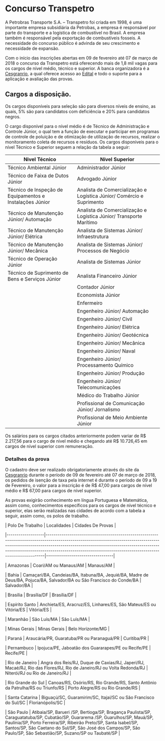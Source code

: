 ﻿# Concurso Transpetro  

A Petrobras Transporte S.A. – Transpetro foi criada em 1998, é uma importante empresa subsidiária da Petrobas, a empresa é responsável por parte do transporte e a logística de combustível no Brasil. A empresa também é responsável pela exportação de combustíveis fosseis. A necessidade do concurso público é advinda de seu crescimento e necessidade de expansão. 

  

Com o início das inscrições abertas em 09 de fevereiro até 07 de março de 2018 o concurso da Transpetro está oferecendo mais de 1,8 mil vagas para os cargos de nível médio, técnico e superior. A banca organizadora é a [Cesgranrio](http://www.cesgranrio.org.br/concursos/evento.aspx?id=transpetro0118), a qual oferece acesso ao [Edital](http://www.cesgranrio.org.br/pdf/transpetro0118/transpetro0118_edital.zip) e todo o suporte para a aplicação e avaliação das provas.  

  

## Cargos a disposição. 

  

Os cargos disponíveis para seleção são para diversos níveis de ensino, as quais, 5% são para candidatos com deficiência e 20% para candidatos negros.  

O cargo disponível para o nível médio é de Técnico de Administração e Controle Júnior, o qual tem a função de executar e participar em programas de controle de poluição e de otimização de utilização de recursos, realizar o monitoramento coleta de recursos e resíduos. Os cargos disponíveis para o nível Técnico e Superior seguem a relação da tabela a seguir: 

  

| Nivel Técnico                                            | Nível  Superior                                                      | 
|----------------------------------------------------------|----------------------------------------------------------------------| 
| Técnico Ambiental Júnior                                 | Administrador Júnior                                                 | 
| Técnico de Faixa de Dutos Júnior                         | Advogado Júnior                                                      | 
| Técnico de Inspeção de Equipamentos e Instalações Júnior | Analista de Comercialização e Logística Júnior/ Comércio e Suprimento | 
| Técnico de Manutenção Júnior/ Automação                  | Analista de Comercialização e Logística Júnior/ Transporte Marítimo  | 
| Técnico de Manutenção Júnior/ Elétrica                   | Analista de Sistemas Júnior/ Infraestrutura                          | 
| Técnico de Manutenção Júnior/ Mecânica                   | Analista de Sistemas Júnior/ Processos de Negócio                    | 
| Técnico de Operação Júnior                               | Analista de Sistemas Júnior                                          | 
| Técnico de Suprimento de Bens e Serviços Júnior          | Analista Financeiro Júnior                                           | 
|                                                          | Contador Júnior                                                      | 
|                                                          | Economista Júnior                                                    | 
|                                                          | Enfermeiro                                                           | 
|                                                          | Engenheiro Júnior/ Automação                                         | 
|                                                          | Engenheiro Júnior/ Civil                                             | 
|                                                          | Engenheiro Júnior/ Elétrica                                          | 
|                                                          | Engenheiro Júnior/ Geotécnica                                        | 
|                                                          | Engenheiro Júnior/ Mecânica                                          | 
|                                                          | Engenheiro Júnior/ Naval                                             | 
|                                                          | Engenheiro Júnior/ Processamento Químico                             | 
|                                                          | Engenheiro Júnior/ Produção                                          | 
|                                                          | Engenheiro Júnior/ Telecomunicações                                  | 
|                                                          | Médico do Trabalho Júnior                                            | 
|                                                          | Profissional de Comunicação Júnior/ Jornalismo                       | 
|                                                          | Profissional de Meio Ambiente Júnior                                 | 

  

Os salários para os cargos citados anteriormente podem variar de R$ 2.217,56 para o cargo de nivel médio e chegando até R$ 10.726,45 em cargos de nível superior com remuneração. 

  

  

  

  

### Detalhes da prova 

  

O cadastro deve ser realizado obrigatoriamente através do site da [Cesgranrio](http://www.cesgranrio.org.br/concursos/evento.aspx?id=transpetro0118) durante o período de 09 de fevereiro até 07 de março de 2018, os pedidos de isenção de taxa pela internet é durante o período de 09 a 19 de Fevereiro, o valor para a inscrição é de R$ 47,00 para cargos de nível médio e R$ 67,00 para cargos de nível superior. 

  

As provas exigirão conhecimento em língua Portuguesa e Matemática, assim como, conhecimentos específicos para os cargos de nível técnico e superior, elas serão realizadas nas cidades de acordo com a tabela a seguir, assim como, os polos de trabalho. 

  

| Polo De Trabalho  | Localidades                                                                                                                                                                                                                                                                                                           | Cidades De Provas                | 

|-------------------|-----------------------------------------------------------------------------------------------------------------------------------------------------------------------------------------------------------------------------------------------------------------------------------------------------------------------|----------------------------------| 

| Amazonas          | Coari/AM ou Manaus/AM                                                                                                                                                                                                                                                                                                 | Manaus/AM                        | 

| Bahia             | Camaçari/BA, Candeias/BA, Itabuna/BA, Jequié/BA, Madre de Deus/BA, Pojuca/BA, Salvador/BA ou São Francisco do Conde/BA                                                                                                                                                                                                | Salvador/BA                      | 

| Brasília          | Brasília/DF                                                                                                                                                                                                                                                                                                           | Brasília/DF                      | 

| Espírito Santo    | Anchieta/ES, Aracruz/ES, Linhares/ES, São Mateus/ES ou Vitória/ES                                                                                                                                                                                                                                                     | Vitória/ES                       | 

| Maranhão          | São Luís/MA                                                                                                                                                                                                                                                                                                           | São Luís/MA                      | 

| Minas Gerais      | Minas Gerais                                                                                                                                                                                                                                                                                                          | Belo Horizonte/MG                | 

| Paraná            | Araucária/PR, Guaratuba/PR ou Paranaguá/PR                                                                                                                                                                                                                                                                            | Curitiba/PR                      | 

| Pernambuco        | Ipojuca/PE, Jaboatão dos Guararapes/PE ou Recife/PE                                                                                                                                                                                                                                                                   | Recife/PE                        | 

| Rio de Janeiro    | Angra dos Reis/RJ, Duque de Caxias/RJ, Japeri/RJ, Macaé/RJ, Rio das Flores/RJ, Rio de Janeiro/RJ ou Volta Redonda/RJ                                                                                                                                                                                                  | Niterói/RJ ou Rio de Janeiro/RJ  | 

| Rio Grande do Sul | Canoas/RS, Osório/RS, Rio Grande/RS, Santo Antônio da Patrulha/RS ou Triunfo/RS                                                                                                                                                                                                                                       | Porto Alegre/RS ou Rio Grande/RS | 

| Santa Catarina    | Biguaçú/SC, Guaramirim/SC, Itajaí/SC ou São Francisco do Sul/SC                                                                                                                                                                                                                                                       | Florianópolis/SC                 | 

| São Paulo         | Atibaia/SP, Barueri /SP, Bertioga/SP, Bragança Paulista/SP, Caraguatatuba/SP, Cubatão/SP, Guararema /SP, Guarulhos/SP, Mauá/SP, Paulínia/SP, Porto Ferreira/SP, Ribeirão Preto/SP, Santa Isabel/SP, Santos/SP, São Caetano do Sul/SP, São José dos Campos/SP, São Paulo/SP, São Sebastião/SP, Suzano/SP ou Taubaté/SP |            